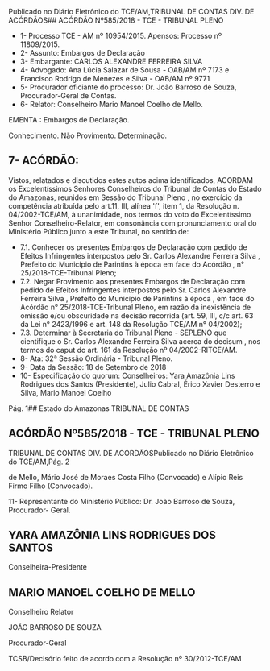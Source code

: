 Publicado  no  Diário Eletrônico do TCE/AM,TRIBUNAL DE CONTAS DIV. DE  ACÓRDÃOS## ACÓRDÃO Nº585/2018 - TCE - TRIBUNAL PLENO

- 1- Processo TCE - AM nº 10954/2015. Apensos: Processo nº  11809/2015.
- 2- Assunto: Embargos de Declaração
- 3- Embargante: CARLOS ALEXANDRE FERREIRA SILVA
- 4- Advogado: Ana Lúcia Salazar de Sousa - OAB/AM nº  7173 e Francisco Rodrigo de Menezes e Silva - OAB/AM nº 9771
- 5- Procurador oficiante do processo: Dr. João Barroso de Souza, Procurador-Geral de Contas.
- 6- Relator: Conselheiro Mario Manoel Coelho de Mello.

EMENTA : Embargos de Declaração.

Conhecimento. Não Provimento. Determinação.

## 7- ACÓRDÃO:

Vistos, relatados e discutidos estes autos acima identificados, ACORDAM os Excelentíssimos Senhores Conselheiros do Tribunal de Contas do Estado do Amazonas, reunidos  em  Sessão  do Tribunal  Pleno ,  no  exercício  da  competência  atribuída  pelo art.11,  III,  alínea  'f',  item  1,  da  Resolução  n.  04/2002-TCE/AM, à  unanimidade, nos termos  do  voto  do  Excelentíssimo  Senhor  Conselheiro-Relator,  em  consonância  com pronunciamento oral do Ministério Público junto a este Tribunal, no sentido de:

- 7.1. Conhecer os  presentes Embargos  de  Declaração  com  pedido  de Efeitos  Infringentes  interpostos  pelo Sr.  Carlos  Alexandre  Ferreira Silva , Prefeito do Município de Parintins à época  em face do Acórdão , n° 25/2018-TCE-Tribunal Pleno;
- 7.2. Negar  Provimento aos presentes  Embargos  de  Declaração  com pedido  de  Efeitos  Infringentes  interpostos  pelo Sr.  Carlos  Alexandre Ferreira Silva , Prefeito do Município de Parintins à época , em face do Acórdão n° 25/2018-TCE-Tribunal Pleno, em razão da inexistência de omissão e/ou obscuridade na decisão recorrida (art. 59, III, c/c art. 63 da Lei n° 2423/1996 e art. 148 da Resolução TCE/AM n° 04/2002);
- 7.3. Determinar à Secretaria do Tribunal Pleno - SEPLENO que cientifique o Sr. Carlos Alexandre Ferreira Silva acerca do decisum , nos termos do caput do art. 161 da Resolução nº 04/2002-RITCE/AM.
- 8- Ata: 32ª Sessão Ordinária - Tribunal Pleno.
- 9- Data da Sessão: 18 de Setembro de 2018
- 10-  Especificação  do  quorum: Conselheiros: Yara  Amazônia  Lins  Rodrigues  dos Santos (Presidente), Julio Cabral, Érico Xavier Desterro e Silva, Mario Manoel Coelho

Pág. 1## Estado do Amazonas TRIBUNAL DE CONTAS

## ACÓRDÃO Nº585/2018 - TCE - TRIBUNAL PLENO

TRIBUNAL DE CONTAS DIV. DE  ACÓRDÃOSPublicado  no  Diário Eletrônico do TCE/AM,Pág. 2

de  Mello,  Mário José de  Moraes Costa Filho (Convocado) e Alípio Reis Firmo Filho (Convocado).

11-  Representante do Ministério Público: Dr. João Barroso de Souza, Procurador- Geral.

## YARA AMAZÔNIA LINS RODRIGUES DOS SANTOS

Conselheira-Presidente

## MARIO MANOEL COELHO DE MELLO

Conselheiro Relator

JOÃO BARROSO DE SOUZA

Procurador-Geral

TCSB/Decisório feito de acordo com a Resolução nº 30/2012-TCE/AM